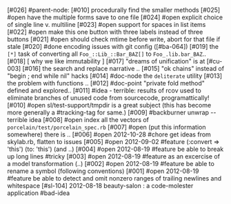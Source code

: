 [#026]       #parent-node: [#010] procedurally find the smaller methods
[#025] #open have the multiple forms save to one file
[#024] #open explicit choice of single line v. multiline
[#023] #open support for spaces in list items
[#022] #open make this one button with three labels instead of three buttons
[#021] #open should check mtime before write, abort for that file if stale
[#020]       #done encoding issues with git config ([#ba-064])
[#019]       the `[*]` task of converting all `Foo_::Lib_::Bar_BAZ[]`
               to `Foo_.lib.bar_BAZ`..
[#018]       [ why we like immutability ]
[#017]       "dreams of unification" is at [#cu-003]
[#016]       the search and replace narrative ..
[#015]       "ok chains" instead of "begin ; end while nil" hacks
[#014]       #doc-node the `deliterate` utility
[#013]       the problem with functions ..
[#012]       #doc-point "private fold method" defined and explored..
[#011]       #idea - terrible: results of rcov used to eliminate
               branches of unused code from sourcecode, programattically!
[#010] #open sl/test-support/tmpdir is a great subject
             (this has become more generally a #tracking-tag for same.)
[#009]       #backburner unwrap -- terrible idea
[#008] #open index all the vectors of `porcelain/test/porcelain_spec.rb`
[#007] #open (put this information somewhere) there is ..
[#006] #open 2012-10-28 #chore get ideas from skylab.rb, flatten to issues
[#005] #open 2012-09-02 #feature (:convert => 'this') (to: 'this') (and ..)
[#004] #open 2012-08-19 #feature be able to break up long lines #tricky
[#003] #open 2012-08-19 #feature as an excercise of a model transformation (..)
[#002] #open 2012-08-19 #feature be able to rename a symbol
               (following conventions)
[#001] #open 2012-08-19 #feature be able to detect and omit nonzero ranges of
               trailing newlines and whitespace
[#sl-104] 2012-08-18 beauty-salon : a code-molester application #bad-idea

